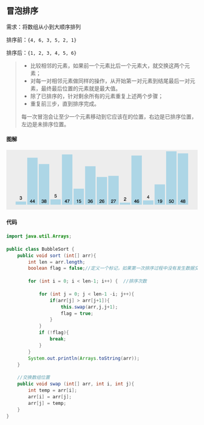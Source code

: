 ## 冒泡排序

需求：将数组从小到大顺序排列

排序前：`{4, 6, 3, 5, 2, 1}`

排序后：`{1, 2, 3, 4, 5, 6}`



>- 比较相邻的元素，如果前一个元素比后一个元素大，就交换这两个元素；
>- 对每一对相邻元素做同样的操作，从开始第一对元素到结尾最后一对元素，最终最后位置的元素就是最大值。
>- 除了已排序的，针对剩余所有的元素重复上述两个步骤；
>- 重复前三步，直到排序完成。
>
>每一次冒泡会让至少一个元素移动到它应该在的位置，右边是已排序位置，左边是未排序位置。



#### 图解

![img](pic/fd6590aecff7c33327ce82b348004d88d56c6a84.gif)



#### 代码

```java
import java.util.Arrays;

public class BubbleSort {
    public void sort (int[] arr){
        int len = arr.length;
        boolean flag = false;//定义一个标记，如果第一次排序过程中没有发生数据交换，说明数组本身顺序正常，结束循环

        for (int i = 0; i < len-1; i++) {  //排序次数

            for (int j = 0; j < len-1 -i; j++){
                if(arr[j] > arr[j+1]){
                    this.swap(arr,j,j+1);
                    flag = true;
                }
            }
            if (!flag){
                break;
            }
        }
        System.out.println(Arrays.toString(arr));
    }

    //交换数组位置
    public void swap (int[] arr, int i, int j){
        int temp = arr[i];
        arr[i] = arr[j];
        arr[j] = temp;
    }
}
```

